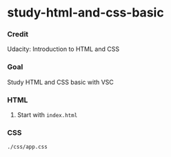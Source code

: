 # study-html-and-css-basic
### Credit
Udacity: Introduction to HTML and CSS
### Goal
Study HTML and CSS basic with VSC
### HTML
1. Start with `index.html`
### CSS
`./css/app.css`